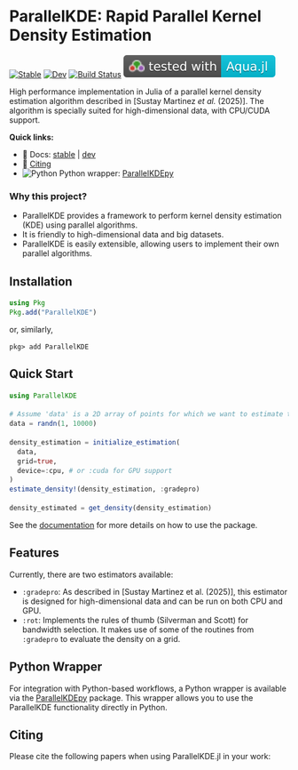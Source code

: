 # ParallelKDE: Rapid Parallel Kernel Density Estimation

[![Stable](https://img.shields.io/badge/docs-stable-blue.svg)](https://chrissm23.github.io/ParallelKDE.jl/stable/)
[![Dev](https://img.shields.io/badge/docs-dev-blue.svg)](https://chrissm23.github.io/ParallelKDE.jl/dev/)
[![Build Status](https://github.com/chrissm23/ParallelKDE.jl/actions/workflows/CI.yml/badge.svg?branch=main)](https://github.com/chrissm23/ParallelKDE.jl/actions/workflows/CI.yml?query=branch%3Amain)
[![Aqua](https://raw.githubusercontent.com/JuliaTesting/Aqua.jl/master/badge.svg)](https://github.com/JuliaTesting/Aqua.jl)

High performance implementation in Julia of a parallel kernel density estimation algorithm described in [Sustay Martinez *et al.* (2025)]. The algorithm is specially suited for high-dimensional data, with CPU/CUDA support.

**Quick links:**

- 📑 Docs: [stable](https://chrissm23.github.io/ParallelKDE.jl/stable/) | [dev](https://chrissm23.github.io/ParallelKDE.jl/dev/)
- 📇 [Citing](#citing)
- ![Python](https://img.shields.io/badge/python-3670A0?style=for-the-badge&logo=python&logoColor=ffdd54) Python wrapper: [ParallelKDEpy](https://github.com/chrissm23/ParallelKDEpy)

### Why this project?

- ParallelKDE provides a framework to perform kernel density estimation (KDE) using parallel algorithms.
- It is friendly to high-dimensional data and big datasets.
- ParallelKDE is easily extensible, allowing users to implement their own parallel algorithms.

## Installation

```julia
using Pkg
Pkg.add("ParallelKDE")
```

or, similarly,

```
pkg> add ParallelKDE
```

## Quick Start

```julia
using ParallelKDE

# Assume 'data' is a 2D array of points for which we want to estimate the density
data = randn(1, 10000)

density_estimation = initialize_estimation(
  data,
  grid=true,
  device=:cpu, # or :cuda for GPU support
)
estimate_density!(density_estimation, :gradepro)

density_estimated = get_density(density_estimation)
```

See the [documentation](https://chrissm23.github.io/ParallelKDE.jl) for more details on how to use the package.

## Features

Currently, there are two estimators available:

- `:gradepro`: As described in [Sustay Martinez et al. (2025)], this estimator is designed for high-dimensional data and can be run on both CPU and GPU.
- `:rot`: Implements the rules of thumb (Silverman and Scott) for bandwidth selection. It makes use of some of the routines from `:gradepro` to evaluate the density on a grid.

## Python Wrapper

For integration with Python-based workflows, a Python wrapper is available via the [ParallelKDEpy](https://github.com/chrissm23/ParallelKDEpy) package. This wrapper allows you to use the ParallelKDE functionality directly in Python.

## Citing

Please cite the following papers when using ParallelKDE.jl in your work:
